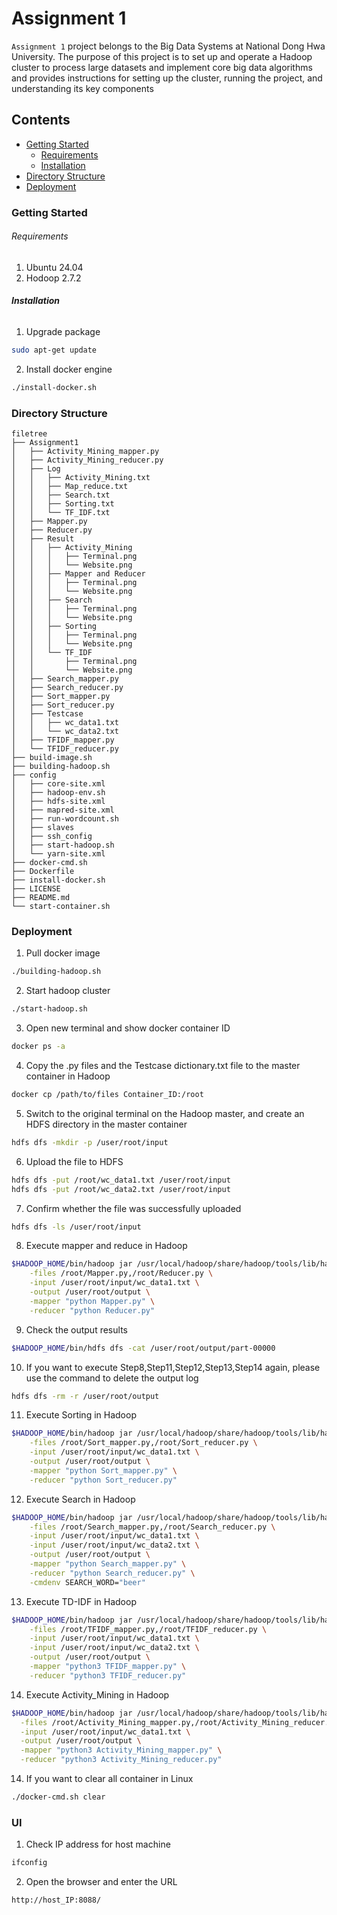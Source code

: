 # Assignment 1

`Assignment 1` project belongs to the Big Data Systems at National Dong Hwa University. The purpose of this project is to set up and operate a Hadoop cluster to process large datasets and implement core big data algorithms and provides instructions for setting up the cluster, running the project, and understanding its key components


## Contents

- [Getting Started](#Getting-Started)
  - [Requirements](#Requirements)
  - [Installation](#Installation)
- [Directory Structure](#Directory-Structure)
- [Deployment](#Deployment)

### Getting Started

###### Requirements

1. Ubuntu 24.04
2. Hodoop 2.7.2

###### **Installation**

1. Upgrade package

```sh
sudo apt-get update
```

2. Install docker engine

```sh
./install-docker.sh
```

### Directory Structure

```
filetree 
├── Assignment1
│   ├── Activity_Mining_mapper.py
│   ├── Activity_Mining_reducer.py
│   ├── Log
│   │   ├── Activity_Mining.txt
│   │   ├── Map_reduce.txt
│   │   ├── Search.txt
│   │   ├── Sorting.txt
│   │   └── TF_IDF.txt
│   ├── Mapper.py
│   ├── Reducer.py
│   ├── Result
│   │   ├── Activity_Mining
│   │   │   ├── Terminal.png
│   │   │   └── Website.png
│   │   ├── Mapper and Reducer
│   │   │   ├── Terminal.png
│   │   │   └── Website.png
│   │   ├── Search
│   │   │   ├── Terminal.png
│   │   │   └── Website.png
│   │   ├── Sorting
│   │   │   ├── Terminal.png
│   │   │   └── Website.png
│   │   └── TF_IDF
│   │       ├── Terminal.png
│   │       └── Website.png
│   ├── Search_mapper.py
│   ├── Search_reducer.py
│   ├── Sort_mapper.py
│   ├── Sort_reducer.py
│   ├── Testcase
│   │   ├── wc_data1.txt
│   │   └── wc_data2.txt
│   ├── TFIDF_mapper.py
│   └── TFIDF_reducer.py
├── build-image.sh
├── building-hadoop.sh
├── config
│   ├── core-site.xml
│   ├── hadoop-env.sh
│   ├── hdfs-site.xml
│   ├── mapred-site.xml
│   ├── run-wordcount.sh
│   ├── slaves
│   ├── ssh_config
│   ├── start-hadoop.sh
│   └── yarn-site.xml
├── docker-cmd.sh
├── Dockerfile
├── install-docker.sh
├── LICENSE
├── README.md
└── start-container.sh
```

### Deployment

1. Pull docker image

```sh
./building-hadoop.sh
```

2. Start hadoop cluster

```sh
./start-hadoop.sh
```

3. Open new terminal and show docker container ID

```sh
docker ps -a
```

4. Copy the .py files and the Testcase dictionary.txt file to the master container in Hadoop

```sh
docker cp /path/to/files Container_ID:/root
```

5. Switch to the original terminal on the Hadoop master, and create an HDFS directory in the master container

```sh
hdfs dfs -mkdir -p /user/root/input 
```

6. Upload the file to HDFS 

```sh
hdfs dfs -put /root/wc_data1.txt /user/root/input
hdfs dfs -put /root/wc_data2.txt /user/root/input
```

7. Confirm whether the file was successfully uploaded

```sh
hdfs dfs -ls /user/root/input
```

8. Execute mapper and reduce in Hadoop

```sh
$HADOOP_HOME/bin/hadoop jar /usr/local/hadoop/share/hadoop/tools/lib/hadoop-streaming-2.7.2.jar \
    -files /root/Mapper.py,/root/Reducer.py \
    -input /user/root/input/wc_data1.txt \
    -output /user/root/output \
    -mapper "python Mapper.py" \
    -reducer "python Reducer.py"
```

9. Check the output results

```sh
$HADOOP_HOME/bin/hdfs dfs -cat /user/root/output/part-00000
```

10. If you want to execute Step8,Step11,Step12,Step13,Step14 again, please use the command to delete the output log

```sh
hdfs dfs -rm -r /user/root/output
```

11. Execute Sorting in Hadoop

```sh
$HADOOP_HOME/bin/hadoop jar /usr/local/hadoop/share/hadoop/tools/lib/hadoop-streaming-2.7.2.jar \
    -files /root/Sort_mapper.py,/root/Sort_reducer.py \
    -input /user/root/input/wc_data1.txt \
    -output /user/root/output \
    -mapper "python Sort_mapper.py" \
    -reducer "python Sort_reducer.py"
```

12. Execute Search in Hadoop

```sh
$HADOOP_HOME/bin/hadoop jar /usr/local/hadoop/share/hadoop/tools/lib/hadoop-streaming-2.7.2.jar \
    -files /root/Search_mapper.py,/root/Search_reducer.py \
    -input /user/root/input/wc_data1.txt \
    -input /user/root/input/wc_data2.txt \
    -output /user/root/output \
    -mapper "python Search_mapper.py" \
    -reducer "python Search_reducer.py" \
    -cmdenv SEARCH_WORD="beer"
```

13. Execute TD-IDF in Hadoop

```sh
$HADOOP_HOME/bin/hadoop jar /usr/local/hadoop/share/hadoop/tools/lib/hadoop-streaming-2.7.2.jar \
    -files /root/TFIDF_mapper.py,/root/TFIDF_reducer.py \
    -input /user/root/input/wc_data1.txt \
    -input /user/root/input/wc_data2.txt \
    -output /user/root/output \
    -mapper "python3 TFIDF_mapper.py" \
    -reducer "python3 TFIDF_reducer.py"
```

14. Execute Activity_Mining in Hadoop

```sh
$HADOOP_HOME/bin/hadoop jar /usr/local/hadoop/share/hadoop/tools/lib/hadoop-streaming-2.7.2.jar \
  -files /root/Activity_Mining_mapper.py,/root/Activity_Mining_reducer.py \
  -input /user/root/input/wc_data1.txt \
  -output /user/root/output \
  -mapper "python3 Activity_Mining_mapper.py" \
  -reducer "python3 Activity_Mining_reducer.py"
```





14. If you want to clear all container in Linux

```sh
./docker-cmd.sh clear
```

### UI

1. Check IP address for host machine

```sh
ifconfig
```

2. Open the browser and enter the URL

```sh
http://host_IP:8088/
```
